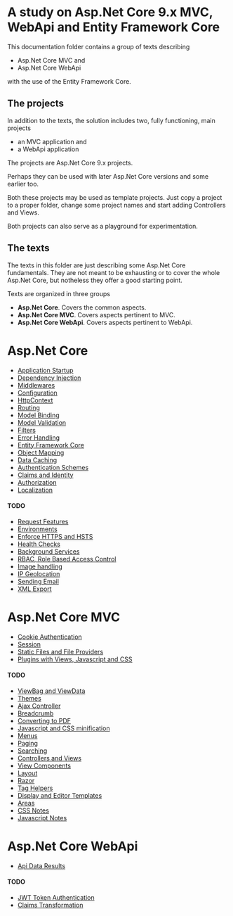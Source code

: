 # A study on Asp.Net Core 9.x MVC, WebApi and Entity Framework Core
 
This documentation folder contains a group of texts describing 

- Asp.Net Core MVC and 
- Asp.Net Core WebApi 

with the use of the Entity Framework Core.

## The projects
In addition to the texts, the solution includes two, fully functioning, main projects

- an MVC application and
- a WebApi application

The projects are Asp.Net Core 9.x projects. 

Perhaps they can be used with later Asp.Net Core versions and some earlier too.

Both these projects may be used as template projects. Just copy a project to a proper folder, change some project names and start adding Controllers and Views.
 
Both projects can also serve as a playground for experimentation.

## The texts

The texts in this folder are just describing some Asp.Net Core fundamentals. They are not meant to be exhausting or to cover the whole Asp.Net Core, but notheless they offer a good starting point.

Texts are organized in three groups

- **Asp.Net Core**. Covers the common aspects.
- **Asp.Net Core MVC**. Covers aspects pertinent to MVC.
- **Asp.Net Core WebApi**. Covers aspects pertinent to WebApi.

# Asp.Net Core
- [Application Startup](ApplicationStartup.md)
- [Dependency Injection](DependencyInjection.md)
- [Middlewares](Middlewares.md)
- [Configuration](Configuration.md)
- [HttpContext](HttpContext.md)
- [Routing](Routing.md)
- [Model Binding](ModelBinding.md)
- [Model Validation](ModelValidation.md)
- [Filters](Filters.md)
- [Error Handling](ErrorHandling.md)
- [Entity Framework Core](EFCore.md)
- [Object Mapping](ObjectMapping.md)
- [Data Caching](DataCaching.md)
- [Authentication Schemes](AuthenticationSchemes.md)
- [Claims and Identity](ClaimsAndIdentity.md)
- [Authorization](Authorization.md)
- [Localization](Localization.md)
 

#### TODO
- [Request Features](RequestFeatures.md)
- [Environments](Environments.md)
- [Enforce HTTPS and HSTS](EnforceHTTPSandHSTS.md)
- [Health Checks](HealthChecks.md)
- [Background Services](BackgroundServices.md)
- [RBAC, Role Based Access Control](RBAC.md)
- [Image handling](ImageHandling.md)
- [IP Geolocation](IpGeolocation.md)
- [Sending Email](SendingEmail.md)
- [XML Export](XmlExport.md)



# Asp.Net Core MVC
- [Cookie Authentication](MVC/AuthenticationWithCookies.md)
- [Session](MVC/Session.md)
- [Static Files and File Providers](MVC/StaticFilesAndFileProviders.md)
- [Plugins with Views, Javascript and CSS](MVC/Plugins.md)

#### TODO
- [ViewBag and ViewData](MVC/ViewBagAndViewData.md)
- [Themes](MVC/Themes.md)
- [Ajax Controller](MVC/AjaxController.md)
- [Breadcrumb](MVC/Breadcrumb.md)
- [Converting to PDF](MVC/ConvertingToPDF.md)
- [Javascript and CSS minification](MVC/JsCssMinification.md)
- [Menus](MVC/Menus.md)
- [Paging](MVC/Paging.md)
- [Searching](MVC/Searching.md)
- [Controllers and Views](MVC/ControllersAndViews.md)
- [View Components](MVC/ViewComponents.md)
- [Layout](MVC/Layout.md)
- [Razor](MVC/Razor.md)
- [Tag Helpers](MVC/TagHelpers.md)
- [Display and Editor Templates](MVC/DisplayAndEditorTemplates.md)
- [Areas](MVC/Areas.md)
- [CSS Notes](MVC/CssNotes.md)
- [Javascript Notes](MVC/JavascriptNotes.md)


# Asp.Net Core WebApi
- [Api Data Results](WebApi/DataResults.md)

#### TODO
- [JWT Token Authentication](WebApi/JWTTokenAuthentication.md)
- [Claims Transformation](WebApi/ClaimsTransformation.md)
